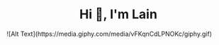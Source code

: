 <h1 align="center">Hi 👋, I'm Lain </h1>
![Alt Text](https://media.giphy.com/media/vFKqnCdLPNOKc/giphy.gif)
